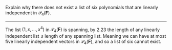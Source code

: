 Explain why there does not exist a list of six polynomials that are linearly independent in $\mathcal P_4(\mathbf F)$.

---

The list $(1,x,\dots,x^4)$ in  $\mathcal P_4(\mathbf F)$ is spanning, by 2.23 the length of any linearly independent list $\le$ length of any spanning list. Meaning we can have at most five linearly independent vectors in $\mathcal P_4(\mathbf F)$, and so a list of six cannot exist.

